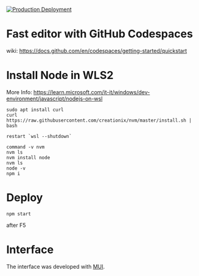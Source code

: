 [![Production Deployment](https://github.com/DRincs-Productions/drincs-website/actions/workflows/firebase.yml/badge.svg)](https://github.com/DRincs-Productions/drincs-website/actions/workflows/firebase.yml)

# Fast editor with GitHub Codespaces 
wiki: https://docs.github.com/en/codespaces/getting-started/quickstart

# Install Node in WLS2
More Info: https://learn.microsoft.com/it-it/windows/dev-environment/javascript/nodejs-on-wsl

```shell
sudo apt install curl
curl https://raw.githubusercontent.com/creationix/nvm/master/install.sh | bash
```
```shell
restart `wsl --shutdown`
```
```shell
command -v nvm
nvm ls
nvm install node
nvm ls
node -v
npm i
```

# Deploy
```shell
npm start
```

after F5

# Interface
The interface was developed with [MUI](https://mui.com/components/).
